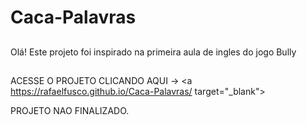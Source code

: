 # Caca-Palavras
##
Olá! Este projeto foi inspirado na primeira aula de ingles do jogo Bully
##
ACESSE O PROJETO CLICANDO AQUI -> <a https://rafaelfusco.github.io/Caca-Palavras/ target="_blank">

PROJETO NAO FINALIZADO.
